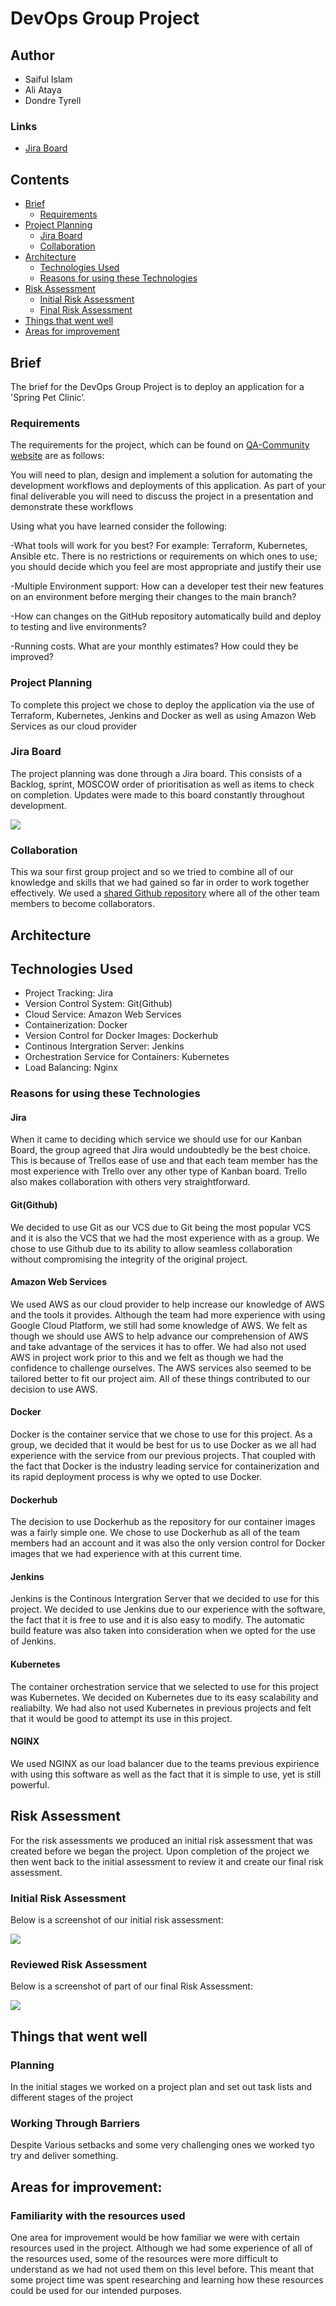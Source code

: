 # DevOps Group Project

## Author
- Saiful Islam
- Ali Ataya
- Dondre Tyrell

### Links
- [Jira Board](https://dattt.atlassian.net/jira/software/projects/GP3/boards/2)

## Contents
- [Brief](#brief)
    - [Requirements](#reqs)
- [Project Planning](#planning)
    - [Jira Board](#planning)
    - [Collaboration](#services)
- [Architecture](#arch)
    - [Technologies Used](#tech)
    - [Reasons for using these Technologies](#reasons)
- [Risk Assessment](#risks)
    - [Initial Risk Assessment](#initialrisk)
    - [Final Risk Assessment](#reviewedrisk)
- [Things that went well](#suc)
- [Areas for improvement ](#improve)

<a name="brief"></a>
## Brief

The brief for the DevOps Group Project is to deploy an application for a 'Spring Pet Clinic’.

<a name="reqs"></a>
### Requirements 

The requirements for the project, which can be found on [QA-Community website](https://qa-community.co.uk/~/_/projects/final--devops) are as follows:

You will need to plan, design and implement a solution for automating the development workflows and deployments of this application. As part of your final deliverable you will need to discuss the project in a presentation and demonstrate these workflows

Using what you have learned consider the following:

-What tools will work for you best? For example: Terraform, Kubernetes, Ansible etc. There is no restrictions or requirements on which ones to use; you should decide which you feel are most appropriate and justify their use

-Multiple Environment support: How can a developer test their new features on an environment before merging their changes to the main branch?

-How can changes on the GitHub repository automatically build and deploy to testing and live environments?

-Running costs. What are your monthly estimates? How could they be improved?

<a name="planning"></a>
### Project Planning
To complete this project we chose to deploy the application via the use of Terraform, Kubernetes, Jenkins and Docker as well as using Amazon Web Services as our cloud provider

<a name="planning"></a>
### Jira Board

The project planning was done through a Jira board. This consists of a Backlog, sprint, MOSCOW order of prioritisation as well as items to check on completion. Updates were made to this board constantly throughout development. 

<img src="/images/jira.png"/>

<a name="services"></a>
### Collaboration

This wa sour first group project and so we tried to combine all of our knowledge and skills that we had gained so far in order to work together effectively. We used a [shared Github repository](https://github.com/AAtaya95/DevOps-Group-Project) where all of the other team members to become collaborators.

<a name="arch"></a>
## Architecture

<a name="tech"></a>
## Technologies Used

* Project Tracking: Jira
* Version Control System: Git(Github)
* Cloud Service: Amazon Web Services
* Containerization: Docker
* Version Control for Docker Images: Dockerhub
* Continous Intergration Server: Jenkins
* Orchestration Service for Containers: Kubernetes
* Load Balancing: Nginx

<a name=reasons></a>
### Reasons for using these Technologies

#### Jira
When it came to deciding which service we should use for our Kanban Board, the group agreed that Jira would undoubtedly be the best choice. This is because of Trellos ease of use and that each team member has the most experience with Trello over any other type of Kanban board. Trello also makes collaboration with others very straightforward.

#### Git(Github)
We decided to use Git as our VCS due to Git being the most popular VCS and it is also the VCS that we had the most experience with as a group. We chose to use Github due to its ability to allow seamless collaboration without compromising the integrity of the original project.

#### Amazon Web Services
We used AWS as our cloud provider to help increase our knowledge of AWS and the tools it provides. Although the team had more experience with using Google Cloud Platform, we still had some knowledge of AWS. We felt as though we should use AWS to help advance our comprehension of AWS and take advantage of the services it has to offer. We had also not used AWS in project work prior to this and we felt as though we had the confidence to challenge ourselves. The AWS services also seemed to be tailored better to fit our project aim. All of these things contributed to our decision to use AWS.

#### Docker
Docker is the container service that we chose to use for this project. As a group, we decided that it would be best for us to use Docker as we all had experience with the service from our previous projects. That coupled with the fact that Docker is the industry leading service for containerization and its rapid deployment process is why we opted to use Docker.

#### Dockerhub
The decision to use Dockerhub as the repository for our container images was a fairly simple one. We chose to use Dockerhub as all of the team members had an account and it was also the only version control for Docker images that we had experience with at this current time. 

#### Jenkins
Jenkins is the Continous Intergration Server that we decided to use for this project. We decided to use Jenkins due to our experience with the software, the fact that it is free to use and it is also easy to modify. The automatic build feature was also taken into consideration when we opted for the use of Jenkins. 

#### Kubernetes
The container orchestration service that we selected to use for this project was Kubernetes. We decided on Kubernetes due to its easy scalability and realiabilty. We had also not used Kubernetes in previous projects and felt that it would be good to attempt its use in this project.

#### NGINX
We used NGINX as our load balancer due to the teams previous expirience with using this software as well as the fact that it is simple to use, yet is still powerful.


<a name=risks></a>
## Risk Assessment

For the risk assessments we produced an initial risk assessment that was created before we began the project. Upon completion of the project we then went back to the initial assessment to review it and create our final risk assessment.

<a name=initialrisk></a>
### Initial Risk Assessment

Below is a screenshot of our initial risk assessment:

<img src="/images/initialrisk.png"/>

<a name=reviewedrisk></a>
### Reviewed Risk Assessment

Below is a screenshot of part of our final Risk Assessment:

<img src="/images/reviewedrisk.png"/>

<a name="suc"></a>
## Things that went well 

### Planning
In the initial stages we worked on a project plan and set out task lists and different stages of the project

### Working Through Barriers
Despite Various setbacks and some very challenging ones we worked tyo try and deliver something.

<a name="improve"></a>
## Areas for improvement:

### Familiarity with the resources used
One area for improvement would be how familiar we were with certain resources used in the project. Although we had some experience of all of the resources used, some of the resources were more difficult to understand as we had not used them on this level before. This meant that some project time was spent researching and learning how these resources could be used for our intended purposes. 

